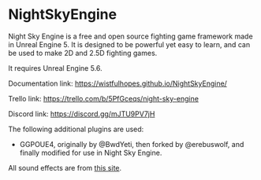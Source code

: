 # NightSkyEngine

Night Sky Engine is a free and open source fighting game framework made in Unreal Engine 5. It is designed to be powerful yet easy to learn, and can be used to make 2D and 2.5D fighting games.

It requires Unreal Engine 5.6. 

Documentation link: https://wistfulhopes.github.io/NightSkyEngine/

Trello link: https://trello.com/b/5PfGceqs/night-sky-engine

Discord link: https://discord.gg/mJTU9PV7jH

The following additional plugins are used:

- GGPOUE4, originally by @BwdYeti, then forked by @erebuswolf, and finally modified for use in Night Sky Engine.

All sound effects are from [this site](http://osabisi.sakura.ne.jp/m2/).
